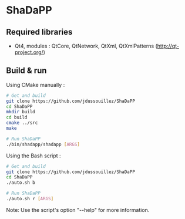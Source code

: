 ShaDaPP
=======

Required libraries
------------------

- Qt4, modules : QtCore, QtNetwork, QtXml, QtXmlPatterns (http://qt-project.org/)

Build & run
-----------

Using CMake manually :

``` bash
# Get and build
git clone https://github.com/jdussouillez/ShaDaPP
cd ShaDaPP
mkdir build
cd build
cmake ../src
make

# Run ShaDaPP
./bin/shadapp/shadapp [ARGS]
```

Using the Bash script :

``` bash
# Get and build
git clone https://github.com/jdussouillez/ShaDaPP
cd ShaDaPP
./auto.sh b

# Run ShaDaPP
./auto.sh r [ARGS]
```
Note: Use the script's option "--help" for more information.
